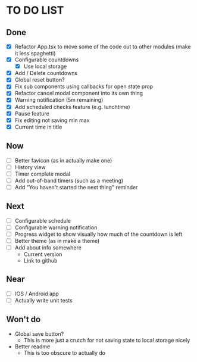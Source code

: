 # TO DO LIST

## Done

* [x] Refactor App.tsx to move some of the code out to other modules (make it
  less spaghetti)
* [x] Configurable countdowns
  * [x] Use local storage
* [x] Add / Delete countdowns
* [x] Global reset button?
* [x] Fix sub components using callbacks for open state prop
* [x] Refactor cancel modal component into its own thing
* [X] Warning notification (5m remaining)
* [X] Add scheduled checks feature (e.g. lunchtime)
* [X] Pause feature
* [X] Fix editing not saving min max
* [x] Current time in title

## Now

* [ ] Better favicon (as in actually make one)
* [ ] History view
* [ ] Timer complete modal
* [ ] Add out-of-band timers (such as a meeting)
* [ ] Add "You haven't started the next thing" reminder

## Next

* [ ] Configurable schedule
* [ ] Configurable warning notification
* [ ] Progress widget to show visually how much of the countdown is left
* [ ] Better theme (as in make a theme)
* [ ] Add about info somewhere
  * Current version
  * Link to github

## Near

* [ ] IOS / Android app
* [ ] Actually write unit tests

## Won't do

* Global save button?
  * This is more just a crutch for not saving state to local storage nicely
* Better readme
  * This is too obscure to actually do
